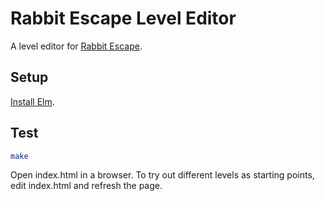 # Rabbit Escape Level Editor

A level editor for [Rabbit Escape](http://artificialworlds.net/rabbit-escape).

## Setup

[Install Elm](https://guide.elm-lang.org/install.html).

## Test

```bash
make
```

Open index.html in a browser.  To try out different levels as starting
points, edit index.html and refresh the page.
